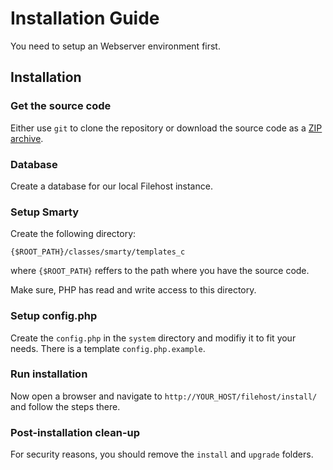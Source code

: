 # Installation Guide

You need to setup an Webserver environment first. 

## Installation

### Get the source code
Either use `git` to clone the repository or download the source code as a [ZIP archive](https://github.com/frostieDE/filehost/archive/master.zip).
	
### Database
Create a database for our local Filehost instance.

### Setup Smarty
Create the following directory:

	{$ROOT_PATH}/classes/smarty/templates_c

where `{$ROOT_PATH}` reffers to the path where you have the source code.

Make sure, PHP has read and write access to this directory.
	
### Setup config.php
Create the `config.php` in the `system` directory and modifiy it to fit your needs.
There is a template `config.php.example`.

### Run installation
Now open a browser and navigate to `http://YOUR_HOST/filehost/install/` and follow the steps there.

### Post-installation clean-up
For security reasons, you should remove the `install` and `upgrade` folders.
